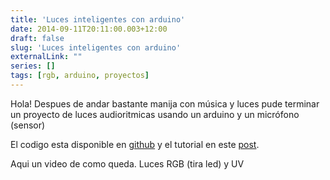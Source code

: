 ```yaml
---
title: 'Luces inteligentes con arduino'
date: 2014-09-11T20:11:00.003+12:00
draft: false
slug: 'Luces inteligentes con arduino'
externalLink: ""
series: []
tags: [rgb, arduino, proyectos]
---
```


Hola! Despues de andar bastante manija con música y luces pude terminar un proyecto de luces audioritmicas usando un arduino y un micrófono (sensor)

El codigo esta disponible en [github](https://github.com/cristian04/lightsArduino) y el tutorial en este [post](https://blog.cristianmarquez.me/2014/02/arduino-controlando-tira-de-led-de.html).

Aqui un video de como queda. Luces RGB (tira led) y UV
